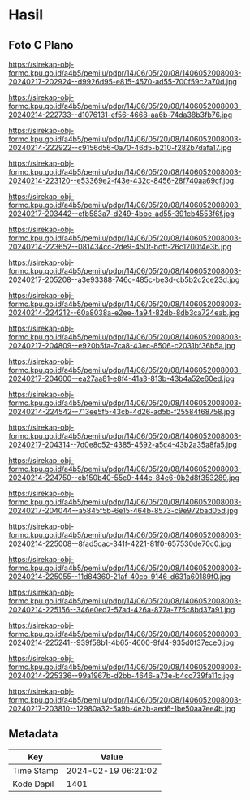 # Hasil

## Foto C Plano

https://sirekap-obj-formc.kpu.go.id/a4b5/pemilu/pdpr/14/06/05/20/08/1406052008003-20240217-202924--d9926d95-e815-4570-ad55-700f59c2a70d.jpg

https://sirekap-obj-formc.kpu.go.id/a4b5/pemilu/pdpr/14/06/05/20/08/1406052008003-20240214-222733--d1076131-ef56-4668-aa6b-74da38b3fb76.jpg

https://sirekap-obj-formc.kpu.go.id/a4b5/pemilu/pdpr/14/06/05/20/08/1406052008003-20240214-222922--c9156d56-0a70-46d5-b210-f282b7dafa17.jpg

https://sirekap-obj-formc.kpu.go.id/a4b5/pemilu/pdpr/14/06/05/20/08/1406052008003-20240214-223120--e53369e2-f43e-432c-8456-28f740aa69cf.jpg

https://sirekap-obj-formc.kpu.go.id/a4b5/pemilu/pdpr/14/06/05/20/08/1406052008003-20240217-203442--efb583a7-d249-4bbe-ad55-391cb4553f6f.jpg

https://sirekap-obj-formc.kpu.go.id/a4b5/pemilu/pdpr/14/06/05/20/08/1406052008003-20240214-223652--081434cc-2de9-450f-bdff-26c1200f4e3b.jpg

https://sirekap-obj-formc.kpu.go.id/a4b5/pemilu/pdpr/14/06/05/20/08/1406052008003-20240217-205208--a3e93388-746c-485c-be3d-cb5b2c2ce23d.jpg

https://sirekap-obj-formc.kpu.go.id/a4b5/pemilu/pdpr/14/06/05/20/08/1406052008003-20240214-224212--60a8038a-e2ee-4a94-82db-8db3ca724eab.jpg

https://sirekap-obj-formc.kpu.go.id/a4b5/pemilu/pdpr/14/06/05/20/08/1406052008003-20240217-204809--e920b5fa-7ca8-43ec-8506-c2031bf36b5a.jpg

https://sirekap-obj-formc.kpu.go.id/a4b5/pemilu/pdpr/14/06/05/20/08/1406052008003-20240217-204600--ea27aa81-e8f4-41a3-813b-43b4a52e60ed.jpg

https://sirekap-obj-formc.kpu.go.id/a4b5/pemilu/pdpr/14/06/05/20/08/1406052008003-20240214-224542--713ee5f5-43cb-4d26-ad5b-f25584f68758.jpg

https://sirekap-obj-formc.kpu.go.id/a4b5/pemilu/pdpr/14/06/05/20/08/1406052008003-20240217-204314--7d0e8c52-4385-4592-a5c4-43b2a35a8fa5.jpg

https://sirekap-obj-formc.kpu.go.id/a4b5/pemilu/pdpr/14/06/05/20/08/1406052008003-20240214-224750--cb150b40-55c0-444e-84e6-0b2d8f353289.jpg

https://sirekap-obj-formc.kpu.go.id/a4b5/pemilu/pdpr/14/06/05/20/08/1406052008003-20240217-204044--a5845f5b-6e15-464b-8573-c9e972bad05d.jpg

https://sirekap-obj-formc.kpu.go.id/a4b5/pemilu/pdpr/14/06/05/20/08/1406052008003-20240214-225008--8fad5cac-341f-4221-81f0-657530de70c0.jpg

https://sirekap-obj-formc.kpu.go.id/a4b5/pemilu/pdpr/14/06/05/20/08/1406052008003-20240214-225055--11d84360-21af-40cb-9146-d631a60189f0.jpg

https://sirekap-obj-formc.kpu.go.id/a4b5/pemilu/pdpr/14/06/05/20/08/1406052008003-20240214-225156--346e0ed7-57ad-426a-877a-775c8bd37a91.jpg

https://sirekap-obj-formc.kpu.go.id/a4b5/pemilu/pdpr/14/06/05/20/08/1406052008003-20240214-225241--939f58b1-4b65-4600-9fd4-935d0f37ece0.jpg

https://sirekap-obj-formc.kpu.go.id/a4b5/pemilu/pdpr/14/06/05/20/08/1406052008003-20240214-225336--99a1967b-d2bb-4646-a73e-b4cc739fa11c.jpg

https://sirekap-obj-formc.kpu.go.id/a4b5/pemilu/pdpr/14/06/05/20/08/1406052008003-20240217-203810--12980a32-5a9b-4e2b-aed6-1be50aa7ee4b.jpg


## Metadata

| Key        | Value               |
| ---------- | ------------------- |
| Time Stamp | 2024-02-19 06:21:02 |
| Kode Dapil | 1401                |




